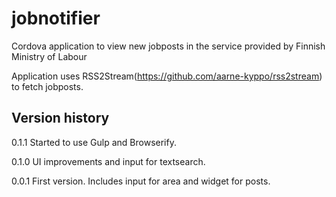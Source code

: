 # jobnotifier
Cordova application to view new jobposts in the service provided by Finnish Ministry of Labour

Application uses RSS2Stream(https://github.com/aarne-kyppo/rss2stream) to fetch jobposts.

## Version history
0.1.1 Started to use Gulp and Browserify.

0.1.0 UI improvements and input for textsearch.

0.0.1 First version. Includes input for area and widget for posts.
